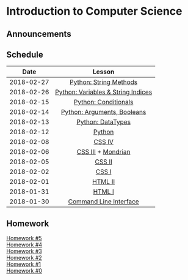 # Introduction to Computer Science

## Announcements

## Schedule
|  Date      | Lesson |
|:----------:|:------:|
| 2018-02-27 |[Python: String Methods](python/strings/methods.md)|
| 2018-02-26 |[Python: Variables & String Indices](python/strings/intro.md)|
| 2018-02-15 |[Python: Conditionals](python/conditionals.md)|
| 2018-02-14 |[Python: Arguments, Booleans](python/boolean.md)|
| 2018-02-13 |[Python: DataTypes](python/datatypes.md)|
| 2018-02-12 |[Python](python/setup.md)|
| 2018-02-08 |[CSS IV](css/css_basics4.md)|
| 2018-02-06 |[CSS III](css/css_basics3.md) + [Mondrian](css/mondrian.md)|
| 2018-02-05 |[CSS II](css/css_basics2.md)|
| 2018-02-02 |[CSS I](css/css_basics1.md)|
| 2018-02-01 |[HTML II](html/html_basics2.md)|
| 2018-01-31 |[HTML I](html/html_basics1.md)|
| 2018-01-30 |[Command Line Interface](cli/command_line.md)|

## Homework
[Homework #5](./homework/homework5.md) <br>
[Homework #4](./homework/homework4.md) <br>
[Homework #3](./homework/homework3.md) <br>
[Homework #2](./homework/homework2.md) <br>
[Homework #1](./homework/homework1.md)<br>
[Homework #0](./homework/homework0.md)
